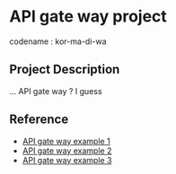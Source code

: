 # API gate way project

codename : kor-ma-di-wa

## Project Description
... API gate way ? I guess

## Reference
- [API gate way example 1](https://www.solo.io/topics/api-gateway/api-gateway-spring-boot/)
- [API gate way example 2](https://spring.io/guides/gs/gateway/)
- [API gate way example 3](https://www.geeksforgeeks.org/java-spring-boot-microservices-develop-api-gateway-using-spring-cloud-gateway/)
